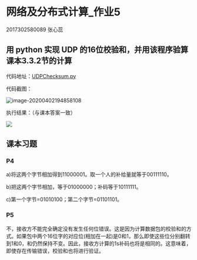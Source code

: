 

# 网络及分布式计算_作业5

2017302580089 张心蕊

## 用 python 实现 UDP 的16位校验和，并用该程序验算课本3.3.2节的计算

代码地址：[UDPChecksum.py](https://github.com/XinRuiiii/Network/blob/master/UDPChecksum.py)

代码截图：

![image-20200402194858108](https://cdn.jsdelivr.net/gh/XINRUIZ-STAR/pic/img/20200402194901.png)

执行结果：（与课本答案一致）

![](https://cdn.jsdelivr.net/gh/XINRUIZ-STAR/pic/img/20200402195128.png)

## 课本习题

### P4

a)将这两个字节相加得到11000001。取一个人的补给量就等于00111110。

b)把这两个字节相加，等于01000000；补码等于10111111。

c)第一个字节=01010100；第二个字节=01101101。

### P5

不，接收方不能完全确定没有发生任何位错误。这是因为计算数据包的校验和的方式。如果包中两个16位字的对应位(相加在一起)是0和1，那么即使这些位分别翻转到1和0，和仍然保持不变。因此，接收方计算的1s补码也将是相同的。这意味着，即使存在传输错误，校验和也将进行验证。
